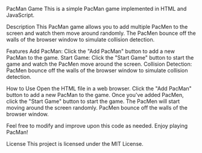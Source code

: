 PacMan Game
This is a simple PacMan game implemented in HTML and JavaScript.

Description
This PacMan game allows you to add multiple PacMen to the screen and watch them move around randomly. The PacMen bounce off the walls of the browser window to simulate collision detection.

Features
Add PacMan: Click the "Add PacMan" button to add a new PacMan to the game.
Start Game: Click the "Start Game" button to start the game and watch the PacMen move around the screen.
Collision Detection: PacMen bounce off the walls of the browser window to simulate collision detection.

How to Use
Open the HTML file in a web browser.
Click the "Add PacMan" button to add a new PacMan to the game.
Once you've added PacMen, click the "Start Game" button to start the game.
The PacMen will start moving around the screen randomly.
PacMen bounce off the walls of the browser window.

Feel free to modify and improve upon this code as needed. Enjoy playing PacMan!

License
This project is licensed under the MIT License.





